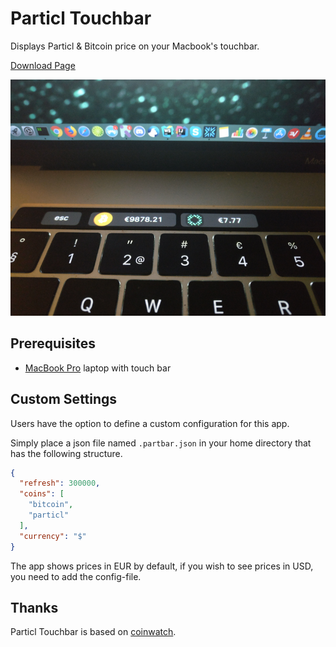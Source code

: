 # Particl Touchbar

Displays Particl & Bitcoin price on your Macbook's touchbar.

[Download Page](https://github.com/xludx/partbar/releases)


![alt text](https://raw.githubusercontent.com/xludx/partbar/master/doc/partbar.png)


## Prerequisites

* [MacBook Pro](http://www.apple.com/macbook-pro/) laptop with touch bar

## Custom Settings

Users have the option to define a custom configuration for this app.

Simply place a json file named `.partbar.json` in your home directory that has
the following structure.

```json
{
  "refresh": 300000,
  "coins": [
    "bitcoin",
    "particl"
  ],
  "currency": "$"
}
```

The app shows prices in EUR by default, if you wish to see prices in USD, you need to add the config-file.

## Thanks

Particl Touchbar is based on [coinwatch](https://github.com/andrewrd/coinwatch/).
